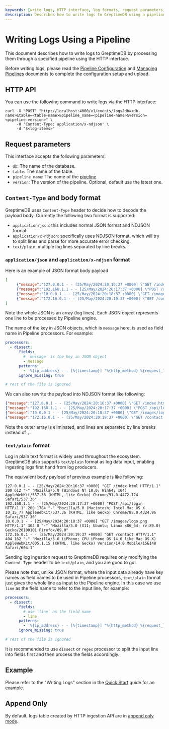 ```yaml
---
keywords: [write logs, HTTP interface, log formats, request parameters, JSON logs]
description: Describes how to write logs to GreptimeDB using a pipeline via the HTTP interface, including supported formats and request parameters.
---
```


# Writing Logs Using a Pipeline

This document describes how to write logs to GreptimeDB by processing them through a specified pipeline using the HTTP interface.

Before writing logs, please read the [Pipeline Configuration](pipeline-config.md) and [Managing Pipelines](manage-pipelines.md) documents to complete the configuration setup and upload.

## HTTP API

You can use the following command to write logs via the HTTP interface:

```shell
curl -X "POST" "http://localhost:4000/v1/events/logs?db=<db-name>&table=<table-name>&pipeline_name=<pipeline-name>&version=<pipeline-version>" \
     -H 'Content-Type: application/x-ndjson' \
     -d "$<log-items>"
```

## Request parameters

This interface accepts the following parameters:

- `db`: The name of the database.
- `table`: The name of the table.
- `pipeline_name`: The name of the [pipeline](./pipeline-config.md).
- `version`: The version of the pipeline. Optional, default use the latest one.

## `Content-Type` and body format

GreptimeDB uses `Content-Type` header to decide how to decode the payload body. Currently the following two format is supported:
- `application/json`: this includes normal JSON format and NDJSON format.
- `application/x-ndjson`: specifically uses NDJSON format, which will try to split lines and parse for more accurate error checking.
- `text/plain`: multiple log lines separated by line breaks.

### `application/json` and `application/x-ndjson` format

Here is an example of JSON format body payload

```JSON
[
     {"message":"127.0.0.1 - - [25/May/2024:20:16:37 +0000] \"GET /index.html HTTP/1.1\" 200 612 \"-\" \"Mozilla/5.0 (Windows NT 10.0; Win64; x64) AppleWebKit/537.36 (KHTML, like Gecko) Chrome/91.0.4472.124 Safari/537.36\""},
     {"message":"192.168.1.1 - - [25/May/2024:20:17:37 +0000] \"POST /api/login HTTP/1.1\" 200 1784 \"-\" \"Mozilla/5.0 (Macintosh; Intel Mac OS X 10_15_7) AppleWebKit/537.36 (KHTML, like Gecko) Chrome/88.0.4324.96 Safari/537.36\""},
     {"message":"10.0.0.1 - - [25/May/2024:20:18:37 +0000] \"GET /images/logo.png HTTP/1.1\" 304 0 \"-\" \"Mozilla/5.0 (X11; Ubuntu; Linux x86_64; rv:89.0) Gecko/20100101 Firefox/89.0\""},
     {"message":"172.16.0.1 - - [25/May/2024:20:19:37 +0000] \"GET /contact HTTP/1.1\" 404 162 \"-\" \"Mozilla/5.0 (iPhone; CPU iPhone OS 14_0 like Mac OS X) AppleWebKit/605.1.15 (KHTML, like Gecko) Version/14.0 Mobile/15E148 Safari/604.1\""}
]
```

Note the whole JSON is an array (log lines). Each JSON object represents one line to be processed by Pipeline engine.

The name of the key in JSON objects, which is `message` here, is used as field name in Pipeline processors. For example:

```yaml
processors:
  - dissect:
      fields:
        # `message` is the key in JSON object
        - message
      patterns:
        - '%{ip_address} - - [%{timestamp}] "%{http_method} %{request_line}" %{status_code} %{response_size} "-" "%{user_agent}"'
      ignore_missing: true

# rest of the file is ignored
```

We can also rewrite the payload into NDJSON format like following:

```JSON
{"message":"127.0.0.1 - - [25/May/2024:20:16:37 +0000] \"GET /index.html HTTP/1.1\" 200 612 \"-\" \"Mozilla/5.0 (Windows NT 10.0; Win64; x64) AppleWebKit/537.36 (KHTML, like Gecko) Chrome/91.0.4472.124 Safari/537.36\""}
{"message":"192.168.1.1 - - [25/May/2024:20:17:37 +0000] \"POST /api/login HTTP/1.1\" 200 1784 \"-\" \"Mozilla/5.0 (Macintosh; Intel Mac OS X 10_15_7) AppleWebKit/537.36 (KHTML, like Gecko) Chrome/88.0.4324.96 Safari/537.36\""}
{"message":"10.0.0.1 - - [25/May/2024:20:18:37 +0000] \"GET /images/logo.png HTTP/1.1\" 304 0 \"-\" \"Mozilla/5.0 (X11; Ubuntu; Linux x86_64; rv:89.0) Gecko/20100101 Firefox/89.0\""}
{"message":"172.16.0.1 - - [25/May/2024:20:19:37 +0000] \"GET /contact HTTP/1.1\" 404 162 \"-\" \"Mozilla/5.0 (iPhone; CPU iPhone OS 14_0 like Mac OS X) AppleWebKit/605.1.15 (KHTML, like Gecko) Version/14.0 Mobile/15E148 Safari/604.1\""}
```

Note the outer array is eliminated, and lines are separated by line breaks instead of `,`.

### `text/plain` format

Log in plain text format is widely used throughout the ecosystem. GreptimeDB also supports `text/plain` format as log data input, enabling ingesting logs first hand from log producers.

The equivalent body payload of previous example is like following:

```plain
127.0.0.1 - - [25/May/2024:20:16:37 +0000] "GET /index.html HTTP/1.1" 200 612 "-" "Mozilla/5.0 (Windows NT 10.0; Win64; x64) AppleWebKit/537.36 (KHTML, like Gecko) Chrome/91.0.4472.124 Safari/537.36"
192.168.1.1 - - [25/May/2024:20:17:37 +0000] "POST /api/login HTTP/1.1" 200 1784 "-" "Mozilla/5.0 (Macintosh; Intel Mac OS X 10_15_7) AppleWebKit/537.36 (KHTML, like Gecko) Chrome/88.0.4324.96 Safari/537.36"
10.0.0.1 - - [25/May/2024:20:18:37 +0000] "GET /images/logo.png HTTP/1.1" 304 0 "-" "Mozilla/5.0 (X11; Ubuntu; Linux x86_64; rv:89.0) Gecko/20100101 Firefox/89.0"
172.16.0.1 - - [25/May/2024:20:19:37 +0000] "GET /contact HTTP/1.1" 404 162 "-" "Mozilla/5.0 (iPhone; CPU iPhone OS 14_0 like Mac OS X) AppleWebKit/605.1.15 (KHTML, like Gecko) Version/14.0 Mobile/15E148 Safari/604.1"
```

Sending log ingestion request to GreptimeDB requires only modifying the `Content-Type` header to be `text/plain`, and you are good to go!

Please note that, unlike JSON format, where the input data already have key names as field names to be used in Pipeline processors, `text/plain` format just gives the whole line as input to the Pipeline engine. In this case we use `line` as the field name to refer to the input line, for example:

```yaml
processors:
  - dissect:
      fields:
        # use `line` as the field name
        - line
      patterns:
        - '%{ip_address} - - [%{timestamp}] "%{http_method} %{request_line}" %{status_code} %{response_size} "-" "%{user_agent}"'
      ignore_missing: true

# rest of the file is ignored
```

It is recommended to use `dissect` or `regex` processor to split the input line into fields first and then process the fields accordingly.

## Example

Please refer to the "Writing Logs" section in the [Quick Start](quick-start.md#write-logs) guide for an example.

## Append Only

By default, logs table created by HTTP ingestion API are in [append only
mode](/user-guide/administration/design-table.md#when-to-use-append-only-tables).
